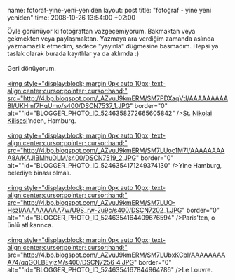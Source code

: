 name: fotoraf-yine-yeni-yeniden
layout: post
title: "fotoğraf - yine yeni yeniden"
time: 2008-10-26 13:54:00 +02:00

Öyle görünüyor ki fotoğraftan vazgeçemiyorum. Bakmaktan veya çekmekten veya paylaşmaktan. Yazmaya ara verdiğim zamanda aslında yazmamazlık etmedim, sadece "yayınla" düğmesine basmadım. Hepsi ya taslak olarak burada kayıtlılar ya da aklımda :)<br /><br />Geri dönüyorum.<br /><br /><a href="http://4.bp.blogspot.com/_AZvuJ9kmERM/SM7PDXaqVtI/AAAAAAAAA8I/UKHmf7HqUmo/s1600-h/DSCN7537_1.JPG"><img style="display:block; margin:0px auto 10px; text-align:center;cursor:pointer; cursor:hand;" src="http://4.bp.blogspot.com/_AZvuJ9kmERM/SM7PDXaqVtI/AAAAAAAAA8I/UKHmf7HqUmo/s400/DSCN7537_1.JPG" border="0" alt=""id="BLOGGER_PHOTO_ID_5246358272665605842" /></a><a href="http://en.wikipedia.org/wiki/St._Nikolai_(Hamburg)">St. Nikolai Kilisesi</a>'nden, Hamburg.<br /><br /><a href="http://4.bp.blogspot.com/_AZvuJ9kmERM/SM7LUoc1M7I/AAAAAAAAA8A/KAJlBMhuOLM/s1600-h/DSCN7519_2.JPG"><img style="display:block; margin:0px auto 10px; text-align:center;cursor:pointer; cursor:hand;" src="http://4.bp.blogspot.com/_AZvuJ9kmERM/SM7LUoc1M7I/AAAAAAAAA8A/KAJlBMhuOLM/s400/DSCN7519_2.JPG" border="0" alt=""id="BLOGGER_PHOTO_ID_5246354171249374130" /></a>Yine Hamburg, belediye binası olmalı.<br /><br /><a href="http://4.bp.blogspot.com/_AZvuJ9kmERM/SM7LUO-HszI/AAAAAAAAA7w/U9S_rw-2u9c/s1600-h/DSCN7202_1.JPG"><img style="display:block; margin:0px auto 10px; text-align:center;cursor:pointer; cursor:hand;" src="http://4.bp.blogspot.com/_AZvuJ9kmERM/SM7LUO-HszI/AAAAAAAAA7w/U9S_rw-2u9c/s400/DSCN7202_1.JPG" border="0" alt=""id="BLOGGER_PHOTO_ID_5246354164409676594" /></a>Paris'ten, o ünlü atlıkarınca.<br /><br /><a href="http://4.bp.blogspot.com/_AZvuJ9kmERM/SM7LUbxKCbI/AAAAAAAAA74/qqGOLBEvjzM/s1600-h/DSCN7256_4.JPG"><img style="display:block; margin:0px auto 10px; text-align:center;cursor:pointer; cursor:hand;" src="http://4.bp.blogspot.com/_AZvuJ9kmERM/SM7LUbxKCbI/AAAAAAAAA74/qqGOLBEvjzM/s400/DSCN7256_4.JPG" border="0" alt=""id="BLOGGER_PHOTO_ID_5246354167844964786" /></a>Le Louvre.
